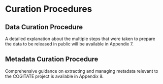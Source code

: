 # Curation Procedures

## Data Curation Procedure

A detailed explanation about the multiple steps that were taken to prepare the data to be released in public will be available in Appendix 7.

## Metadata Curation Procedure

Comprehensive guidance on extracting and managing metadata relevant to the COGITATE project is available in Appendix 8.